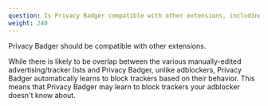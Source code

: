 ```yaml
---
question: Is Privacy Badger compatible with other extensions, including adblockers?
weight: 240
---
```


Privacy Badger should be compatible with other extensions.

While there is likely to be overlap between the various manually-edited advertising/tracker lists and Privacy Badger, unlike adblockers, Privacy Badger automatically learns to block trackers based on their behavior. This means that Privacy Badger may learn to block trackers your adblocker doesn't know about.
